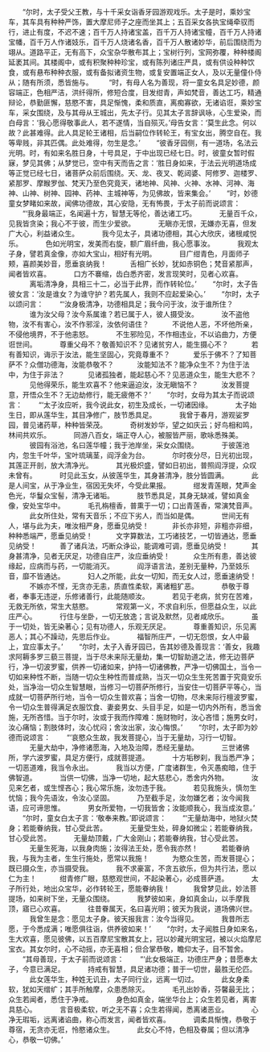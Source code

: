 <!-- { "loadSidebar": true } -->
　　“尔时，太子受父王教，与十千采女诣香牙园游观戏乐。太子是时，乘妙宝车，其车具有种种严饰，置大摩尼师子之座而坐其上；五百采女各执宝绳牵驭而行，进止有度，不迟不速；百千万人持诸宝盖，百千万人持诸宝幢，百千万人持诸宝幡，百千万人作诸妓乐，百千万人烧诸名香，百千万人散诸妙华，前后围绕而为翊从。道路平正，无有高下，众宝杂华散布其上；宝树行列，宝网弥覆，种种楼阁延袤其间。其楼阁中，或有积聚种种珍宝，或有陈列诸庄严具，或有供设种种饮食，或有悬布种种衣服，或有备拟诸资生物，或复安置端正女人，及以无量僮仆侍从；随有所须，悉皆施与。
　　“时，有母人名为善现，将一童女名具足妙德，颜容端正，色相严洁，洪纤得所，修短合度，目发绀青，声如梵音，善达工巧，精通辩论，恭勤匪懈，慈愍不害，具足惭愧，柔和质直，离痴寡欲，无诸谄诳，乘妙宝车，采女围绕，及与其母从王城出，先太子行。见其太子言辞讽咏，心生爱染，而白母言：‘我心愿得敬事此人，若不遂情，当自殒灭。’母告女言：‘莫生此念。何以故？此甚难得。此人具足轮王诸相，后当嗣位作转轮王，有宝女出，腾空自在。我等卑贱，非其匹偶。此处难得，勿生是念。’
　　“彼香牙园侧，有一道场，名法云光明。时，有如来名胜日身，十号具足，于中出现已经七日。时，彼童女暂时假寐，梦见其佛；从梦觉已，空中有天而告之言：‘胜日身如来，于法云光明道场成等正觉已经七日，诸菩萨众前后围绕。天、龙、夜叉、乾闼婆、阿修罗、迦楼罗、紧那罗、摩睺罗伽、梵天乃至色究竟天，诸地神、风神、火神、水神、河神、海神、山神、树神、园神、药神、主城神等，为见佛故，皆来集会。’
　　“时，妙德童女梦睹如来故，闻佛功德故，其心安隐，无有怖畏，于太子前而说颂言：
　　“‘我身最端正，名闻遍十方，智慧无等伦，善达诸工巧。
　　　无量百千众，见我皆贪染；我心不于彼，而生少爱欲。
　　　无瞋亦无恨，无嫌亦无喜，但发广大心，利益诸众生。
　　　我今见太子，具诸功德相，其心大欣庆，诸根咸悦乐。
　　　色如光明宝，发美而右旋，额广眉纤曲，我心愿事汝。
　　　我观太子身，譬若真金像，亦如大宝山，相好有光明。
　　　目广绀青色，月面师子颊，喜颜美妙音，愿垂哀纳我！
　　　舌相广长妙，犹如赤铜色；梵音紧那声，闻者皆欢喜。
　　　口方不褰缩，齿白悉齐密，发言现笑时，见者心欢喜。
　　　离垢清净身，具相三十二，必当于此界，而作转轮位。’
　　“尔时，太子告彼女言：‘汝是谁女？为谁守护？若先属人，我则不应起爱染心。’
　　“尔时，太子以颂问言：
　　“‘汝身极清净，功德相具足；我今问于汝，汝于谁所住？
　　　谁为汝父母？汝今系属谁？若已属于人，彼人摄受汝。
　　　汝不盗他物，汝不有害心，汝不作邪淫，汝依何语住？
　　　不说他人恶，不坏他所亲，不侵他境界，不于他恚怒。
　　　不生邪险见，不作相违业，不以谄曲力，方便诳世间。
　　　尊重父母不？敬善知识不？见诸贫穷人，能生摄心不？
　　　若有善知识，诲示于汝法，能生坚固心，究竟尊重不？
　　　爱乐于佛不？了知菩萨不？众僧功德海，汝能恭敬不？
　　　汝能知法不？能净众生不？为住于法中，为住于非法？
　　　见诸孤独者，能起慈心不？见恶道众生，能生大悲不？
　　　见他得荣乐，能生欢喜不？他来逼迫汝，汝无瞋恼不？
　　　汝发菩提意，开悟众生不？无边劫修行，能无疲倦不？’
　　“尔时，女母为其太子而说颂言：
　　“‘太子汝应听，我今说此女，初生及成长，一切诸因缘。
　　　太子始生日，即从莲华生，其目净修广，肢节悉具足。
　　　我曾于春月，游观娑罗园，普见诸药草，种种皆荣茂。
　　　奇树发妙华，望之如庆云；好鸟相和鸣，林间共欢乐。
　　　同游八百女，端正夺人心，被服皆严丽，歌咏悉殊美。
　　　彼园有浴池，名曰莲华幢；我于池岸坐，采女众围绕。
　　　于彼莲池内，忽生千叶华，宝叶琉璃茎，阎浮金为台。
　　　尔时夜分尽，日光初出现，其莲正开剖，放大清净光。
　　　其光极炽盛，譬如日初出，普照阎浮提，众叹未曾有。
　　　时见此玉女，从彼莲华生，其身甚清净，肢分皆圆满。
　　　此是人间宝，从于净业生，宿因无失坏，今受此果报。
　　　绀发青莲眼，梵声金色光，华鬘众宝髻，清净无诸垢。
　　　肢节悉具足，其身无缺减，譬如真金像，安处宝华中。
　　　毛孔栴檀香，普熏于一切；口出青莲香，常演梵音声。
　　　此女所住处，常有天音乐；不应下劣人，而当如是偶。
　　　世间无有人，堪与此为夫，唯汝相严身，愿垂见纳受！
　　　非长亦非短，非粗亦非细，种种悉端严，愿垂见纳受！
　　　文字算数法，工巧诸技艺，一切皆通达，愿垂见纳受！
　　　善了诸兵法，巧断众诤讼，能调难可调，愿垂见纳受！
　　　其身甚清净，见者无厌足，功德自庄严，汝应垂纳受！
　　　众生所有患，善达彼缘起，应病而与药，一切能消灭。
　　　阎浮语言法，差别无量种，乃至妓乐音，靡不皆通达。
　　　妇人之所能，此女一切知，而无女人过，愿垂速纳受！
　　　不嫉亦不悭，无贪亦无恚，质直性柔软，离诸粗犷恶。
　　　恭敬于尊者，奉事无违逆，乐修诸善行，此能随顺汝。
　　　若见于老病，贫穷在苦难，无救无所依，常生大慈愍。
　　　常观第一义，不求自利乐，但愿益众生，以此庄严心。
　　　行住与坐卧，一切无放逸；言说及默然，见者咸欣乐。
　　　虽于一切处，皆无染著心；见有功德人，乐观无厌足。
　　　尊重善知识，乐见离恶人；其心不躁动，先思后作业。
　　　福智所庄严，一切无怨恨，女人中最上，宜应事太子。’
　　“尔时，太子入香牙园已，告其妙德及善现言：‘善女，我趣求阿耨多罗三藐三菩提，当于尽未来际无量劫，集一切智助道之法，修无边菩萨行，净一切波罗蜜，供养一切诸如来，护持一切诸佛教，严净一切佛国土，当令一切如来种性不断，当随一切众生种性而普成熟，当灭一切众生生死苦置于究竟安乐处，当净治一切众生智慧眼，当修习一切菩萨所修行，当安住一切菩萨平等心，当成就一切菩萨所行地，当令一切众生普欢喜；当舍一切物，尽未来际行檀波罗蜜，令一切众生普得满足衣服饮食、妻妾男女、头目手足，如是一切内外所有，悉当舍施，无所吝惜。当于尔时，汝或于我而作障难：施财物时，汝心吝惜；施男女时，汝心痛恼；割肢体时，汝心忧闷；舍汝出家，汝心悔恨。’
　　“尔时，太子即为妙德而说颂言：
　　“‘哀愍众生故，我发菩提心，当于无量劫，习行一切智。
　　　无量大劫中，净修诸愿海，入地及治障，悉经无量劫。
　　　三世诸佛所，学六波罗蜜，具足方便行，成就菩提道。
　　　十方垢秽刹，我当悉严净；一切恶道难，我当令永出。
　　　我当以方便，广度诸群生，令灭愚痴暗，住于佛智道。
　　　当供一切佛，当净一切地，起大慈悲心，悉舍内外物。
　　　汝见来乞者，或生悭吝心；我心常乐施，汝勿违于我。
　　　若见我施头，慎勿生忧恼；我今先语汝，令汝心坚固。
　　　乃至截手足，汝勿嫌乞者；汝今闻我语，应可谛思惟。
　　　男女所爱物，一切我皆舍；汝能顺我心，我当成汝意。’
　　“尔时，童女白太子言：‘敬奉来教。’即说颂言：
　　“‘无量劫海中，地狱火焚身；若能眷纳我，甘心受此苦。
　　　无量受生处，碎身如微尘；若能眷纳我，甘心受此苦。
　　　无量劫顶戴，广大金刚山；若能眷纳我，甘心受此苦。
　　　无量生死海，以我身肉施；汝得法王处，愿令我亦然！
　　　若能眷纳我，与我为主者，生生行施处，愿常以我施！
　　　为愍众生苦，而发菩提心；既已摄众生，亦当摄受我。
　　　我不求豪富，不贪五欲乐，但为共行法，愿以仁为主！
　　　绀青修广眼，慈愍观世间，不起染著心，必成菩萨道。
　　　太子所行处，地出众宝华，必作转轮王，愿能眷纳我！
　　　我曾梦见此，妙法菩提场，如来树下坐，无量众围绕。
　　　我梦彼如来，身如真金山，以手摩我顶，寤已心欢喜。
　　　往昔眷属天，名曰喜光明；彼天为我说，道场佛兴世。
　　　我曾生是念：愿见太子身。彼天报我言：汝今当得见。
　　　我昔所志愿，于今悉成满；唯愿俱往诣，供养彼如来！’
　　“尔时，太子闻胜日身如来名，生大欢喜，愿见彼佛，以五百摩尼宝散其女上，冠以妙藏光明宝冠，被以火焰摩尼宝衣。其女尔时，心不动摇，亦无喜相；但合掌恭敬，瞻仰太子，目不暂舍。
　　“其母善现，于太子前而说颂言：
　　“‘此女极端正，功德庄严身；昔愿奉太子，今意已满足。
　　　持戒有智慧，具足诸功德；普于一切世，最胜无伦匹。
　　　此女莲华生，种姓无讥丑，太子同行业，远离一切过。
　　　此女身柔软，犹如天缯纩；其手所触摩，众患悉除灭。
　　　毛孔出妙香，芬馨最无比；众生若闻者，悉住于净戒。
　　　身色如真金，端坐华台上；众生若见者，离害具慈心。
　　　言音极柔软，听之无不喜；众生若得闻，悉离诸恶业。
　　　心净无瑕垢，远离诸谄曲，称心而发言，闻者皆欢喜。
　　　调柔具惭愧，恭敬于尊宿，无贪亦无诳，怜愍诸众生。
　　　此女心不恃，色相及眷属；但以清净心，恭敬一切佛。’
